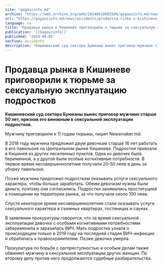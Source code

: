 ```yaml
---
site: "gagauzinfo.md"
archive: "https://web.archive.org/web/20240610082506/gagauzinfo.md/news/accidents/prodavtsa-rinka-v-kishineve-prigovorili-k-tyurme-za-seksualnuyu-ekspluatatsiyu-podrostkov"
url: "https://gagauzinfo.md/news/accidents/prodavtsa-rinka-v-kishineve-prigovorili-k-tyurme-za-seksualnuyu-ekspluatatsiyu-podrostkov"
language: ru
title: "Продавца рынка в Кишиневе приговорили к тюрьме за сексуальную эксплуатацию подростков"
publication: '[[Gagauzinfo]]'
published: '2024-06-05'
section: accidents
description: "Кишиневский суд сектора Буюканы вынес приговор мужчине старше 50 лет, признав его виновным в сексуальной эксплуатации подростков."
---
```


# Продавца рынка в Кишиневе приговорили к тюрьме за сексуальную эксплуатацию подростков

**Кишиневский суд сектора Буюканы вынес приговор мужчине старше 50 лет, признав его виновным в сексуальной эксплуатации подростков.**

Мужчину приговорили к 11 годам тюрьмы, пишет Newsmaker.md.

В 2018 году мужчина предложил двум девочкам старше 16 лет работать в его павильоне на Центральном рынке Кишинева. Подростки приехали в Кишинев из других населенных пунктов. Одна из девочек была беременной, а у другой были особые когнитивные потребности. В первое время несовершеннолетние получали 20-50 леев в день за уборку павильона.

Позже мужчина предложил подросткам оказывать услуги сексуального характера, чтобы больше заработать. Обеим девочкам нужны были деньги, поэтому они согласились. Подростки занимались проституцией в помещении на территории рынка, за что получали около 100 леев.

Спустя некоторое время несовершеннолетние стали оказывать услуги сексуального характера в съемных квартирах, гостиницах и саунах.

В заявлении прокуратуры говорится, что за время сексуальной эксплуатации девочка с особыми когнитивными потребностями забеременела и заразилась ВИЧ. Мать подростка узнала о происходящем только в 2019 году на последней стадии ВИЧ-инфекции и обратилась к правоохранителям. Позже девочка умерла.

Прокуратура по борьбе с оргпреступностью и особым делам также обвиняет мужчину в сексуальной эксплуатации других женщин. По второму делу против него продолжаются судебные разбирательства.